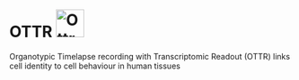 # OTTR <img width="50" height="50" alt="Ottr" src="https://github.com/user-attachments/assets/c2ef9e7c-7460-435b-9734-a6d1462f2465" />

Organotypic Timelapse recording with Transcriptomic Readout (OTTR) links cell identity to cell behaviour in human tissues
